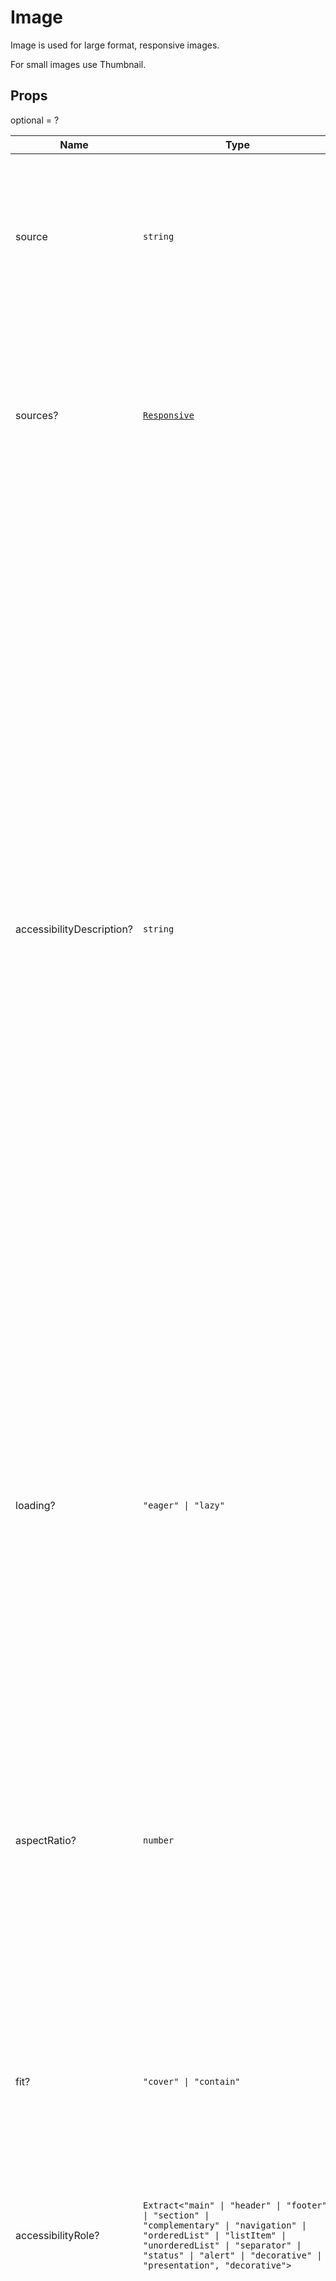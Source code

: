 # Image

Image is used for large format, responsive images.

For small images use Thumbnail.

## Props
optional = ?

| Name | Type | Description |
| --- | --- | --- |
| source | <code>string</code> | The default image path. This is used for single images, as a fallback if no sources match, or if a browser does not support picture element sources.  |
| sources? | <code><a href="#responsive">Responsive</a></code> | An object where the keys are the device widths and the values are arrays of image sources to offer alternative versions of an image for different device widths and pixel densities.  |
| accessibilityDescription? | <code>string</code> | An alternative text description that describe the image for the reader to understand what it is about. It is extremely useful for both buyers using assistive technology and sighted buyers. A well written `description` provides people with visual impairments the ability to participate in consuming non-text content. When a screen readers encounters an `Image`, the description is read and announced aloud. If an image fails to load, potentially due to a poor connection, the `description` is displayed on screen instead. This has the benefit of letting a sighted buyer know an image was meant to load here, but as an alternative, they’re still able to consume the text content. Read [considerations when writing alternative text](https://ux.shopify.com/considerations-when-writing-alt-text-a9c1985a8204) to learn more.<br /><br />Default value: <code>''</code> |
| loading? | <code>"eager" &#124; "lazy"</code> | Indicates how the browser should load the image, either lazy or eager.<br /><br />Uses native browser behavior and is not supported by all browsers. If no value is provided the image is loaded immediately, regardless of whether or not the image is currently within the visible viewport.  |
| aspectRatio? | <code>number</code> | Displays the image at the specified aspect ratio (fills the width of the parent container and sets the height accordingly) and creates an invisible placeholder to prevent content jumping when the image loads. Use along with `fit` if the specified aspect ratio does not match the intrinsic aspect ratio to prevent the image from stretching.  |
| fit? | <code>"cover" &#124; "contain"</code> | Indicates how the image fits in its frame. Use if the image is not displayed at its intrinsic size to maintain the aspect ratio.  |
| accessibilityRole? | <code>Extract<<wbr>"main" &#124; "header" &#124; "footer" &#124; "section" &#124; "complementary" &#124; "navigation" &#124; "orderedList" &#124; "listItem" &#124; "unorderedList" &#124; "separator" &#124; "status" &#124; "alert" &#124; "decorative" &#124; "presentation", "decorative"<wbr>></code> | Sets the semantic meaning of the component’s content.  When provided, the role will be used by assistive technologies to help buyers navigate the page.  |
| border? | <code>CSSValue &#124; [CSSValue,CSSValue] &#124; [CSSValue,CSSValue,CSSValue,CSSValue] &#124; <a href="#responsive">Responsive</a></code> | Adjust the border style.<br /><br />To shorten the code, it is possible to specify all the border style properties in one property.<br /><br />Examples: - `base` means blockStart, inlineEnd, blockEnd and inlineStart border styles are `base` - [`base`, `none`] means blockStart and blockEnd border styles are `base`, inlineStart and inlineEnd border styles are `none` - [`base`, `none`, `dotted`, `base`] means blockStart border style is `base`, inlineEnd border style is `none`, blockEnd border style is `dotted` and  blockStart border style is `base`  |
| borderWidth? | <code>CSSValue &#124; [CSSValue,CSSValue] &#124; [CSSValue,CSSValue,CSSValue,CSSValue] &#124; <a href="#responsive">Responsive</a></code> | Adjust the border width.<br /><br />To shorten the code, it is possible to specify all the border width properties in one property.<br /><br />Examples: - `base` means blockStart, inlineEnd, blockEnd and inlineStart border widths are `base` - [`base`, `thick`] means blockStart and blockEnd border widths are `base`, inlineStart and inlineEnd border widths are `thick` - [`base`, `thick`, `thick`, `base`] means blockStart border width is `base`, inlineEnd border width is `thick`, blockEnd border width is `thick` and  blockStart border width is `base`  |
| borderColor? | <code>"base" &#124; "emphasized" &#124; <a href="#responsive">Responsive</a></code> | Adjust the border color.  |
| borderRadius? | <code>CSSValue &#124; [CSSValue,CSSValue] &#124; [CSSValue,CSSValue,CSSValue,CSSValue] &#124; <a href="#responsive">Responsive</a></code> | Adjust the border radius.<br /><br />To shorten the code, it is possible to specify all the border width properties in one property.<br /><br />Examples: - `base` means blockStart, inlineEnd, blockEnd and inlineStart border radii are `base` - [`base`, `none`] means blockStart and blockEnd border radii are `base`, inlineStart and inlineEnd border radii are `none` - [`base`, `none`, `tight`, `base`] means blockStart border radius is `base`, inlineEnd border radius is `none`, blockEnd border radius is `tight` and  blockStart border radius is `base`  |<a name="Responsive"></a>

### Responsive

Responsive is a [Mapped Type](https://www.typescriptlang.org/docs/handbook/2/mapped-types.html). It allows you to set different values at different breakpoints by providing an object where the keys are Breakpoints: <code>"base" &#124; "small" &#124; "medium" &#124; "large"</code>

For example, if a property accepts `number | Responsive`, it would accept a number or an object where the keys are Breakpoints and the values are numbers:

```js
{
  'base': 1,
  'small': 0.5,
  'large': 2
}
```

<a name="Source"></a>

### Source

| Name | Type | Description |
| --- | --- | --- |
| source | <code>string</code> | The path to the image  |
| resolution? | <code>1 &#124; 1.3 &#124; 1.5 &#124; 2 &#124; 2.6 &#124; 3 &#124; 3.5 &#124; 4</code> | Specify that the image should be used for devices with a matching pixel density  |